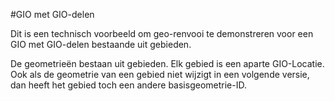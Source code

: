 #GIO met GIO-delen

Dit is een technisch voorbeeld om geo-renvooi te demonstreren voor een GIO met GIO-delen bestaande uit gebieden.

De geometrieën bestaan uit gebieden. Elk gebied is een aparte GIO-Locatie.
Ook als de geometrie van een gebied niet wijzigt in een volgende versie, dan heeft het gebied toch een andere basisgeometrie-ID.

